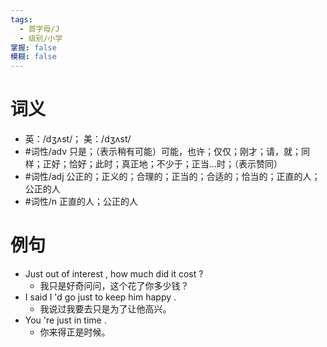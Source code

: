 ```yaml
---
tags:
  - 首字母/J
  - 级别/小学
掌握: false
模糊: false
---
```

# 词义
- 英：/dʒʌst/； 美：/dʒʌst/
- #词性/adv  只是；（表示稍有可能）可能，也许；仅仅；刚才；请，就；同样；正好；恰好；此时；真正地；不少于；正当…时；（表示赞同）
- #词性/adj  公正的；正义的；合理的；正当的；合适的；恰当的；正直的人；公正的人
- #词性/n  正直的人；公正的人
# 例句
- Just out of interest , how much did it cost ?
	- 我只是好奇问问，这个花了你多少钱？
- I said I 'd go just to keep him happy .
	- 我说过我要去只是为了让他高兴。
- You 're just in time .
	- 你来得正是时候。
